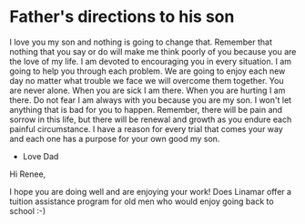 # Father's directions to his son

I love you my son and nothing is going to change that.  Remember that nothing that you say or do will make me think poorly of you because you are the love of my life.  I am devoted to encouraging you in every situation.  I am going to help you through each problem.  We are going to enjoy each new day no matter what trouble we face we will overcome them together.  You are never alone.  When you are sick I am there.  When you are hurting I am there. Do not fear I am always with you because you are my son.  I won't let anything that is bad for you to happen.  Remember, there will be pain and sorrow in this life, but there will be renewal and growth as you endure each painful circumstance.  I have a reason for every trial that comes your way and each one has a purpose for your own good my son.

- Love
Dad

Hi Renee,

I hope you are doing well and are enjoying your work!  Does Linamar offer a tuition assistance program for old men who would enjoy going back to school :-)

